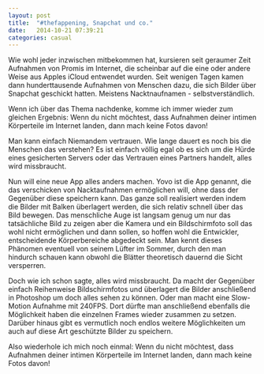 ```yaml
---
layout: post
title:  "#thefappening, Snapchat und co."
date:   2014-10-21 07:39:21
categories: casual
---
```

Wie wohl jeder inzwischen mitbekommen hat, kursieren seit geraumer Zeit Aufnahmen von Promis im Internet, die scheinbar auf die eine oder andere Weise aus Apples iCloud entwendet wurden. Seit wenigen Tagen kamen dann hunderttausende Aufnahmen von Menschen dazu, die sich Bilder über Snapchat geschickt hatten. Meistens Nacktnaufnamen - selbstverständlich.

Wenn ich über das Thema nachdenke, komme ich immer wieder zum gleichen Ergebnis: Wenn du nicht möchtest, dass Aufnahmen deiner intimen Körperteile im Internet landen, dann mach keine Fotos davon!

Man kann einfach Niemandem vertrauen. Wie lange dauert es noch bis die Menschen das verstehen?
Es ist einfach völlig egal ob es sich um die Hürde eines gesicherten Servers oder das Vertrauen eines Partners handelt, alles wird missbraucht. 

Nun will eine neue App alles anders machen. Yovo ist die App genannt, die das verschicken von Nacktaufnahmen ermöglichen will, ohne dass der Gegenüber diese speichern kann. Das ganze soll realisiert werden indem die Bilder mit Balken überlagert werden, die sich relativ schnell über das Bild bewegen. Das menschliche Auge ist langsam genug um nur das tatsächliche Bild zu zeigen aber die Kamera und ein Bildschirmfoto soll das wohl nicht ermöglichen und dann sollen, so hoffen wohl die Entwickler, entscheidende Körperbereiche abgedeckt sein. Man kennt dieses Phänomen eventuell von seinem Lüfter im Sommer, durch den man hindurch schauen kann obwohl die Blätter theoretisch dauernd die Sicht versperren.

Doch wie ich schon sagte, alles wird missbraucht. Da macht der Gegenüber einfach Reihenweise Bildschirmfotos und überlagert die Bilder anschließend in Photoshop um doch alles sehen zu können. Oder man macht eine Slow-Motion Aufnahme mit 240FPS. Dort dürfte man anschließend ebenfalls die Möglichkeit haben die einzelnen Frames wieder zusammen zu setzen. Darüber hinaus gibt es vermutlich noch endlos weitere Möglichkeiten um auch auf diese Art geschützte Bilder zu speichern.

Also wiederhole ich mich noch einmal: Wenn du nicht möchtest, dass Aufnahmen deiner intimen Körperteile im Internet landen, dann mach keine Fotos davon!